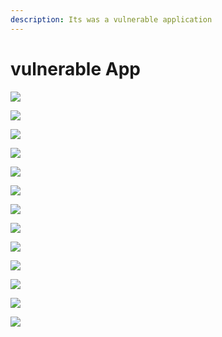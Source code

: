 ```yaml
---
description: Its was a vulnerable application
---
```


# vulnerable App

![](<../.gitbook/assets/image (4).png>)

![](<../.gitbook/assets/image (72).png>)

![](<../.gitbook/assets/image (69).png>)

![](<../.gitbook/assets/image (23).png>)

![](<../.gitbook/assets/image (53).png>)

![](<../.gitbook/assets/image (3).png>)

![](<../.gitbook/assets/image (64).png>)

![](<../.gitbook/assets/image (52).png>)

![](<../.gitbook/assets/image (62).png>)

![](<../.gitbook/assets/image (29).png>)

![](<../.gitbook/assets/image (9).png>)

![](<../.gitbook/assets/image (46).png>)

![](<../.gitbook/assets/image (19).png>)
